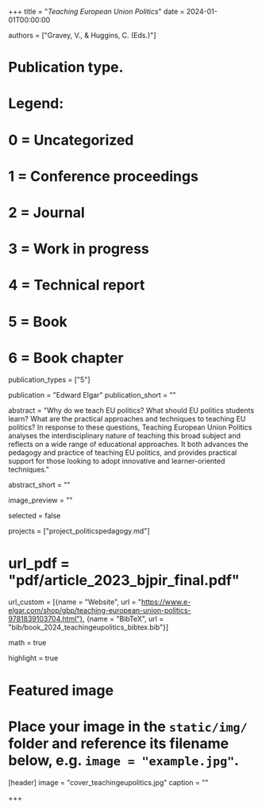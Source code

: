 +++
title = "*Teaching European Union Politics*"
date = 2024-01-01T00:00:00

authors = ["Gravey, V., & Huggins, C. (Eds.)"]

# Publication type.
# Legend:
# 0 = Uncategorized
# 1 = Conference proceedings
# 2 = Journal
# 3 = Work in progress
# 4 = Technical report
# 5 = Book
# 6 = Book chapter
publication_types = ["5"]

publication = "Edward Elgar"
publication_short = ""

abstract = "Why do we teach EU politics? What should EU politics students learn? What are the practical approaches and techniques to teaching EU politics? In response to these questions, Teaching European Union Politics analyses the interdisciplinary nature of teaching this broad subject and reflects on a wide range of educational approaches. It both advances the pedagogy and practice of teaching EU politics, and provides practical support for those looking to adopt innovative and learner-oriented techniques."

abstract_short = ""

image_preview = ""

selected = false

projects = ["project_politicspedagogy.md"]

# url_pdf = "pdf/article_2023_bjpir_final.pdf"

url_custom = [{name = "Website", url = "https://www.e-elgar.com/shop/gbp/teaching-european-union-politics-9781839103704.html"}, {name = "BibTeX", url = "bib/book_2024_teachingeupolitics_bibtex.bib"}]

math = true

highlight = true

# Featured image
# Place your image in the `static/img/` folder and reference its filename below, e.g. `image = "example.jpg"`.
[header]
image = "cover_teachingeupolitics.jpg"
caption = ""

+++
